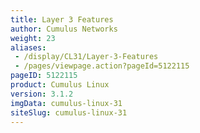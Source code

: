 ```yaml
---
title: Layer 3 Features
author: Cumulus Networks
weight: 23
aliases:
 - /display/CL31/Layer-3-Features
 - /pages/viewpage.action?pageId=5122115
pageID: 5122115
product: Cumulus Linux
version: 3.1.2
imgData: cumulus-linux-31
siteSlug: cumulus-linux-31
---
```

<article id="html-search-results" class="ht-content" style="display: none;">

</article>

<footer id="ht-footer">

</footer>
